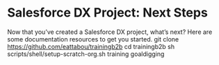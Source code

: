 # Salesforce DX Project: Next Steps

Now that you’ve created a Salesforce DX project, what’s next? Here are some documentation resources to get you started.
git clone https://github.com/eattabou/trainingb2b
cd trainingb2b
sh scripts/shell/setup-scratch-org.sh training goaldigging